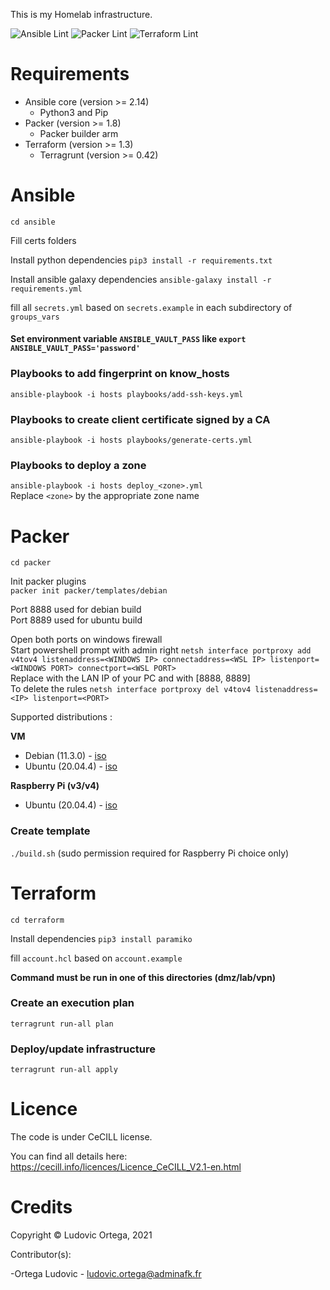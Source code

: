 This is my Homelab infrastructure.

![Ansible Lint](https://github.com/M0NsTeRRR/Homelab-infra/workflows/Ansible%20Lint/badge.svg)
![Packer Lint](https://github.com/M0NsTeRRR/Homelab-infra/workflows/Packer%20Lint/badge.svg)
![Terraform Lint](https://github.com/M0NsTeRRR/Homelab-infra/workflows/Terraform%20Lint/badge.svg)

# Requirements

- Ansible core (version >= 2.14)
  - Python3 and Pip
- Packer (version >= 1.8)
  - Packer builder arm
- Terraform (version >= 1.3)
  - Terragrunt (version >= 0.42)

# Ansible

`cd ansible`  

Fill certs folders

Install python dependencies `pip3 install -r requirements.txt`

Install ansible galaxy dependencies `ansible-galaxy install -r requirements.yml`

fill all `secrets.yml` based on `secrets.example` in each subdirectory of `groups_vars`

#### Set environment variable `ANSIBLE_VAULT_PASS` like `export ANSIBLE_VAULT_PASS='password'`

### Playbooks to add fingerprint on know_hosts

`ansible-playbook -i hosts playbooks/add-ssh-keys.yml`

### Playbooks to create client certificate signed by a CA

`ansible-playbook -i hosts playbooks/generate-certs.yml`

### Playbooks to deploy a zone

`ansible-playbook -i hosts deploy_<zone>.yml`  
Replace `<zone>` by the appropriate zone name

# Packer
`cd packer`

Init packer plugins  
`packer init packer/templates/debian`

Port 8888 used for debian build  
Port 8889 used for ubuntu build  

Open both ports on windows firewall  
Start powershell prompt with admin right `netsh interface portproxy add v4tov4 listenaddress=<WINDOWS IP> connectaddress=<WSL IP> listenport=<WINDOWS PORT> connectport=<WSL PORT>`  
Replace <IP> with the LAN IP of your PC and <PORT> with [8888, 8889]  
To delete the rules `netsh interface portproxy del v4tov4 listenaddress=<IP> listenport=<PORT>`

Supported distributions :

**VM**

- Debian (11.3.0) - [iso](https://cdimage.debian.org/debian-cd/current/amd64/iso-cd/debian-11.3.0-amd64-netinst.iso)
- Ubuntu (20.04.4) - [iso](https://releases.ubuntu.com/20.04/ubuntu-20.04.4-live-server-amd64.iso)

**Raspberry Pi (v3/v4)**

- Ubuntu (20.04.4) - [iso](https://cdimage.ubuntu.com/releases/20.04.4/release/ubuntu-20.04.4-preinstalled-server-arm64+raspi.img.xz)

### Create template

`./build.sh` (sudo permission required for Raspberry Pi choice only)

# Terraform

`cd terraform`  

Install dependencies `pip3 install paramiko`

fill `account.hcl` based on `account.example`

**Command must be run in one of this directories (dmz/lab/vpn)**

### Create an execution plan

`terragrunt run-all plan`

### Deploy/update infrastructure

`terragrunt run-all apply`

# Licence

The code is under CeCILL license.

You can find all details here: https://cecill.info/licences/Licence_CeCILL_V2.1-en.html

# Credits

Copyright © Ludovic Ortega, 2021

Contributor(s):

-Ortega Ludovic - ludovic.ortega@adminafk.fr
